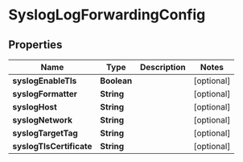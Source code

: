 

# SyslogLogForwardingConfig


## Properties

Name | Type | Description | Notes
------------ | ------------- | ------------- | -------------
**syslogEnableTls** | **Boolean** |  |  [optional]
**syslogFormatter** | **String** |  |  [optional]
**syslogHost** | **String** |  |  [optional]
**syslogNetwork** | **String** |  |  [optional]
**syslogTargetTag** | **String** |  |  [optional]
**syslogTlsCertificate** | **String** |  |  [optional]



